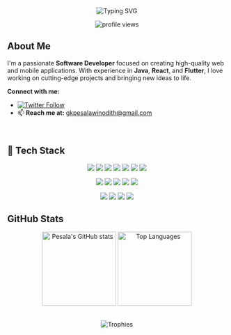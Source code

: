<div align="center">
  <img src="https://readme-typing-svg.herokuapp.com?font=Orbitron&color=00FFFF&size=50&center=true&vCenter=true&height=60&width=800&lines=Hi,+I'm+Pesala+Winodith;Software+Developer;Web+Developer;Mobile+App+Developer;NoCode+Game+Developer;+Welcome+to+My+Profile!;Let’s+Explore+the+Future!" alt="Typing SVG">
</div>

<p align="center">
  <img src="https://komarev.com/ghpvc/?username=pesala-x&label=Visitors&color=00FFFF&style=for-the-badge" alt="profile views" />
</p>


## About Me

I'm a passionate **Software Developer** focused on creating high-quality web and mobile applications. With experience in **Java**, **React**, and **Flutter**, I love working on cutting-edge projects and bringing new ideas to life.

**Connect with me:**
- [![Twitter Follow](https://img.shields.io/twitter/follow/pesalawinodith?style=social)](https://twitter.com/pesalawinodith)
- 📫 **Reach me at:** [gkpesalawinodith@gmail.com](mailto:gkpesalawinodith@gmail.com)
<p></p>
<p></p>
<br/>

## 🚀 Tech Stack

<div align="center">
  <img src="https://img.shields.io/badge/HTML5-black?style=for-the-badge&logo=html5&logoColor=E34F26" />
  <img src="https://img.shields.io/badge/CSS3-black?style=for-the-badge&logo=css3&logoColor=1572B6" />
  <img src="https://img.shields.io/badge/JavaScript-black?style=for-the-badge&logo=javascript&logoColor=F7DF1E" />
  <img src="https://img.shields.io/badge/TailwindCSS-black?style=for-the-badge&logo=tailwindcss&logoColor=06B6D4" />
  <img src="https://img.shields.io/badge/React-black?style=for-the-badge&logo=react&logoColor=61DAFB" />
  <img src="https://img.shields.io/badge/Redux-black?style=for-the-badge&logo=redux&logoColor=764ABC" />
  <img src="https://img.shields.io/badge/Next.js-black?style=for-the-badge&logo=next.js&logoColor=white" />
</div>
<p></p>
<div align="center">
  <img src="https://img.shields.io/badge/Node.js-black?style=for-the-badge&logo=node.js&logoColor=339933" />
  <img src="https://img.shields.io/badge/Express-black?style=for-the-badge&logo=express&logoColor=white" />
  <img src="https://img.shields.io/badge/MongoDB-black?style=for-the-badge&logo=mongodb&logoColor=47A248" />
  <img src="https://img.shields.io/badge/PostgreSQL-black?style=for-the-badge&logo=postgresql&logoColor=336791" />
  <img src="https://img.shields.io/badge/Firebase-black?style=for-the-badge&logo=firebase&logoColor=FFCA28" />
</div>
<p></p>
<div align="center">
  <img src="https://img.shields.io/badge/Docker-black?style=for-the-badge&logo=docker&logoColor=2496ED" />
  <img src="https://img.shields.io/badge/Git-black?style=for-the-badge&logo=git&logoColor=F05032" />
  <img src="https://img.shields.io/badge/GitHub-black?style=for-the-badge&logo=github&logoColor=white" />
  <img src="https://img.shields.io/badge/Figma-black?style=for-the-badge&logo=figma&logoColor=F24E1E" />
</div>

## GitHub Stats
<div align="center">
  <img src="https://github-readme-stats.vercel.app/api?username=pesala-x&show_icons=true&theme=radical" alt="Pesala's GitHub stats" height="170"/>
  <img src="https://github-readme-stats.vercel.app/api/top-langs/?username=pesala-x&layout=compact&theme=radical" alt="Top Languages" height="170"/>
</div>

<div>
  <br>
  <p>
    
  </p>
</div>

<div align="center">
  <img src="https://github-profile-trophy.vercel.app/?username=pesala-x&theme=darkhub&row=1&column=6" alt="Trophies" />
</div>

